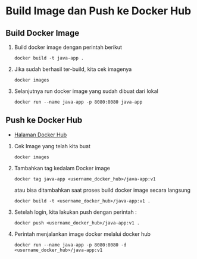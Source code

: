 # Build Image dan Push ke Docker Hub

## Build Docker Image

  1. Build docker image dengan perintah berikut
     ```
     docker build -t java-app .
     ```
  6. Jika sudah berhasil ter-build, kita cek imagenya
     ```
     docker images
     ```
  7. Selanjutnya run docker image yang sudah dibuat dari lokal
     ```
     docker run --name java-app -p 8080:8080 java-app
     ```
     
## Push ke Docker Hub

* [Halaman Docker Hub](https://hub.docker.com/)

 1. Cek Image yang telah kita buat
     ```
     docker images
     ```
 2. Tambahkan tag kedalam Docker image
     ```
     docker tag java-app <username_docker_hub>/java-app:v1
     ```
     atau bisa ditambahkan saat proses build docker image secara langsung
     ```
     docker build -t <username_docker_hub>/java-app:v1 .
     ```
 3. Setelah login, kita lakukan push dengan perintah :
     ```
     docker push <username_docker_hub>/java-app:v1 .
     ```
 4. Perintah menjalankan image docker melalui docker hub
     ```
     docker run --name java-app -p 8080:8080 -d <username_docker_hub>/java-app:v1
     ```
